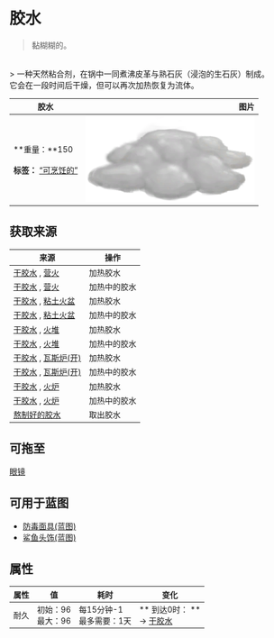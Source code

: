 # 胶水  
> 黏糊糊的。  
<br>  
> 一种天然粘合剂，在锅中一同煮沸皮革与熟石灰（浸泡的生石灰）制成。<br>它会在一段时间后干燥，但可以再次加热恢复为流体。  
  
  胶水  |   图片   
 ----  |  ----:   
 **重量：**150<br><br>**标签：**	[“可烹饪的”](tag_Cookable.md)  |  <img decoding="async" src="Sprite/AloeVeraGel.png" href="a.md" style="max-width:300px;max-height:300px;">   
  
## 获取来源  
来源  |  操作  
----  |  ----  
[干胶水](GlueDry.md) , [营火](Campfire.md)  |  加热胶水  
[干胶水](GlueDry.md) , [营火](Campfire.md)  |  加热中的胶水  
[干胶水](GlueDry.md) , [粘土火盆](ClayFirePit.md)  |  加热胶水  
[干胶水](GlueDry.md) , [粘土火盆](ClayFirePit.md)  |  加热中的胶水  
[干胶水](GlueDry.md) , [火堆](Fire.md)  |  加热胶水  
[干胶水](GlueDry.md) , [火堆](Fire.md)  |  加热中的胶水  
[干胶水](GlueDry.md) , [瓦斯炉(开)](GasCookerOn.md)  |  加热胶水  
[干胶水](GlueDry.md) , [瓦斯炉(开)](GasCookerOn.md)  |  加热中的胶水  
[干胶水](GlueDry.md) , [火炉](Stove.md)  |  加热胶水  
[干胶水](GlueDry.md) , [火炉](Stove.md)  |  加热中的胶水  
[熬制好的胶水](GlueCooked.md)  |  取出胶水  
## 可拖至  
[眼镜](Glasses.md)  
## 可用于蓝图  
- [防毒面具(蓝图)](Bp_GasMask.md)  
- [鲨鱼头饰(蓝图)](Bp_SharkHeadpiece.md)  
  
  
## 属性   
属性  |  值  |  耗时  |  变化  
----  |  ----  |  ----  |  ----  
耐久  |  初始：96<br>最大：96  |  每15分钟-1<br>最多需要：1天  |  ** 到达0时： **<br>→ [干胶水](GlueDry.md)  
